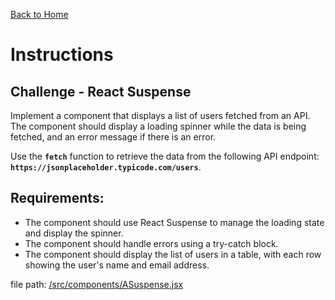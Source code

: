 [Back to Home](/)

# Instructions &nbsp;

## Challenge - React Suspense

Implement a component that displays a list of users fetched from an API. The component should display a loading spinner while the data is being fetched, and an error message if there is an error.

Use the **`fetch`** function to retrieve the data from the following API endpoint: **`https://jsonplaceholder.typicode.com/users`**.

## Requirements:

- The component should use React Suspense to manage the loading state and display the spinner.
- The component should handle errors using a try-catch block.
- The component should display the list of users in a table, with each row showing the user's name and email address.

file path: [/src/components/ASuspense.jsx](/src/components/ASuspense.jsx)
